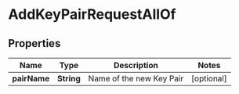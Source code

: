 

# AddKeyPairRequestAllOf


## Properties

| Name | Type | Description | Notes |
|------------ | ------------- | ------------- | -------------|
|**pairName** | **String** | Name of the new Key Pair |  [optional] |



